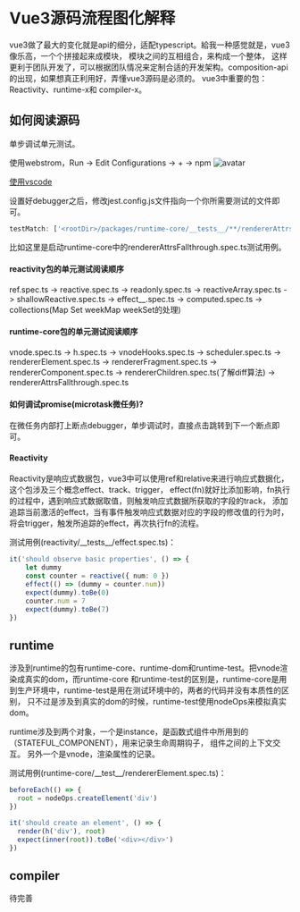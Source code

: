 # Vue3源码流程图化解释

vue3做了最大的变化就是api的细分，适配typescript。給我一种感觉就是，vue3像乐高，一个个拼接起来成模块，
模块之间的互相组合，来构成一个整体，
这样更利于团队开发了，可以根据团队情况来定制合适的开发架构。composition-api的出现，如果想真正利用好，弄懂vue3源码是必须的。
vue3中重要的包：Reactivity、runtime-x和 compiler-x。

## 如何阅读源码
单步调试单元测试。

使用webstrom，Run -> Edit Configurations -> + -> npm
![avatar](https://res.psy-1.com/FoHPNlyOB_b3UEazTaiIxQz-jER4)

[使用vscode](https://blog.csdn.net/weixin_30597269/article/details/99215170)

设置好debugger之后，修改jest.config.js文件指向一个你所需要测试的文件即可。
```typescript
testMatch: ['<rootDir>/packages/runtime-core/__tests__/**/rendererAttrsFallthrough.spec.[jt]s?(x)']
```
比如这里是启动runtime-core中的rendererAttrsFallthrough.spec.ts测试用例。

#### reactivity包的单元测试阅读顺序
ref.spec.ts -> reactive.spec.ts -> readonly.spec.ts -> 
reactiveArray.spec.ts -> shallowReactive.spec.ts ->
effect__.spec.ts -> computed.spec.ts -> collections(Map Set weekMap weekSet的处理)

#### runtime-core包的单元测试阅读顺序
vnode.spec.ts -> h.spec.ts -> vnodeHooks.spec.ts -> scheduler.spec.ts ->
rendererElement.spec.ts -> rendererFragment.spec.ts -> 
rendererComponent.spec.ts -> rendererChildren.spec.ts(了解diff算法) -> 
rendererAttrsFallthrough.spec.ts

#### 如何调试promise(microtask微任务)?
在微任务内部打上断点debugger，单步调试时，直接点击跳转到下一个断点即可。

#### Reactivity
Reactivity是响应式数据包，vue3中可以使用ref和relative来进行响应式数据化，这个包涉及三个概念effect、track、trigger，
effect(fn)就好比添加影响，fn执行的过程中，遇到响应式数据取值，则触发响应式数据所获取的字段的track，
添加追踪当前激活的effect，当有事件触发响应式数据对应的字段的修改值的行为时，将会trigger，触发所追踪的effect，再次执行fn的流程。

测试用例(reactivity/\_\_tests\_\_/effect.spec.ts)：
```typescript
it('should observe basic properties', () => {
    let dummy
    const counter = reactive({ num: 0 })
    effect(() => (dummy = counter.num))
    expect(dummy).toBe(0)
    counter.num = 7
    expect(dummy).toBe(7)
})
```
## runtime
涉及到runtime的包有runtime-core、runtime-dom和runtime-test。把vnode渲染成真实的dom，而runtime-core
和runtime-test的区别是，runtime-core是用到生产环境中，runtime-test是用在测试环境中的，两者的代码并没有本质性的区别，
只不过是涉及到真实的dom的时候，runtime-test使用nodeOps来模拟真实dom。

runtime涉及到两个对象，一个是instance，是函数式组件中所用到的（STATEFUL_COMPONENT），用来记录生命周期钩子，
组件之间的上下文交互。
另外一个是vnode，渲染属性的记录。

测试用例(runtime-core/\_\_test\_\_/rendererElement.spec.ts)：
```typescript
beforeEach(() => {
  root = nodeOps.createElement('div')
})

it('should create an element', () => {
  render(h('div'), root)
  expect(inner(root)).toBe('<div></div>')
})
```

## compiler
待完善
